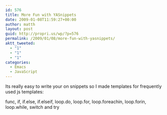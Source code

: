 ```yaml
---
id: 576
title: More Fun with YASnippets
date: 2009-01-08T11:59:27+00:00
author: matth
layout: post
guid: http://propri.us/wp/?p=576
permalink: /2009/01/08/more-fun-with-yasnippets/
aktt_tweeted:
  - "1"
  - "1"
  - "1"
categories:
  - Emacs
  - JavaScript
---
```

Its really easy to write your on snippets so I made templates for frequently used js templates:
   
func, if, if.else, if.elseif, loop.do, loop.for, loop.foreachin, loop.forin, loop.while, switch and try
